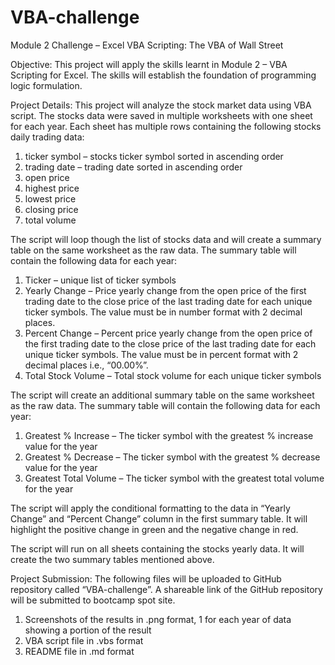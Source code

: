 # VBA-challenge

Module 2 Challenge – Excel VBA Scripting: The VBA of Wall Street

Objective:
This project will apply the skills learnt in Module 2 – VBA Scripting for Excel. The skills will establish the foundation of programming logic formulation. 

Project Details:
This project will analyze the stock market data using VBA script. The stocks data were saved in multiple worksheets with one sheet for each year. Each sheet has multiple rows containing the following stocks daily trading data:
1.	ticker symbol – stocks ticker symbol sorted in ascending order
2.	trading date – trading date sorted in ascending order
3.	open price 
4.	highest price 
5.	lowest price 
6.	closing price 
7.	total volume

The script will loop though the list of stocks data and will create a summary table on the same worksheet as the raw data. The summary table will contain the following data for each year:
1.	Ticker 		– unique list of ticker symbols
2.	Yearly Change – Price yearly change from the open price of the first trading date to the close price of the last trading date for each unique ticker symbols. The value must be in number format with 2 decimal places.
3.	Percent Change – Percent price yearly change from the open price of the first trading date to the close price of the last trading date for each unique ticker symbols. The value must be in percent format with 2 decimal places i.e., “00.00%”.
4.	Total Stock Volume – Total stock volume for each unique ticker symbols

The script will create an additional summary table on the same worksheet as the raw data. The summary table will contain the following data for each year:
1.	Greatest % Increase – The ticker symbol with the greatest % increase value for the year 
2.	Greatest % Decrease – The ticker symbol with the greatest % decrease value for the year
3.	Greatest Total Volume – The ticker symbol with the greatest total volume for the year

The script will apply the conditional formatting to the data in “Yearly Change” and “Percent Change” column in the first summary table. It will highlight the positive change in green and the negative change in red.

The script will run on all sheets containing the stocks yearly data. It will create the two summary tables mentioned above.

Project Submission:
The following files will be uploaded to GitHub repository called “VBA-challenge”. A shareable link of the GitHub repository will be submitted to bootcamp spot site.
1.	Screenshots of the results in .png format, 1 for each year of data showing a portion of the result
2.	VBA script file in .vbs format
3.	README file in .md format

